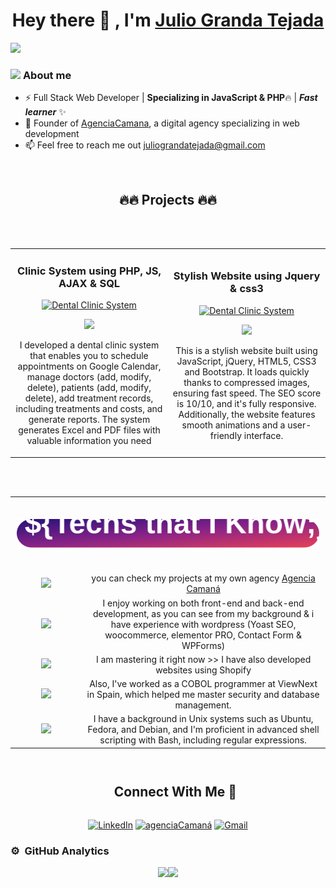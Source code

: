 <div align="center">
<h1 align="center">Hey there 👋 , I'm <a href="https://agenciacamana.com/">Julio Granda Tejada</a> </h1>
</div>
<a href="#"><img src="https://agenciacamana.com/jgt.png"></a>

### <picture><img src = "https://agenciacamana.com/about-me.gif" width = 50px></picture> **About me**

- ⚡ Full Stack Web Developer | **Specializing in JavaScript & PHP**🔥 | ***Fast learner*** ✨
- 🌱 Founder of <a href="https://agenciacamana.com/">AgenciaCamana</a>, a digital agency specializing in web development
- 📫 Feel free to reach me out juliograndatejada@gmail.com 
<br>


<div align="center">
  <h2 align="center">🔥🔥 Projects 🔥🔥</a> </h2>
</div>
<br><br>
  <table>
    <tr>
      <td width="50%">
        <h3 align="center">Clinic System using PHP, JS, AJAX & SQL</h3>
        <div align="center">
          <a href="https://github.com/Chazon15/clinic" target="_blank"><img src="https://agenciacamana.com/clinic.jpg" width="400" alt="Dental Clinic System"></a>
          <p>
            <a href="https://github.com/Chazon15/clinic" target="_blank">
              <img src="https://img.shields.io/badge/SEE IT-7523BD?style=for-the-badge&logo=github&logoColor=white">
            </a>            
          </p>
          <p>
             I developed a dental clinic system that enables you to schedule appointments on Google Calendar, manage doctors (add, modify, delete), patients (add, modify, delete), add treatment records, including treatments and costs, and generate reports. The system generates Excel and PDF files with valuable information you need
          </p>
        </div>                                                                                        
      </td>
      <td width="50%">
        <h3 align="center">Stylish Website using Jquery & css3</h3>
        <div align="center">
          <a href="https://github.com/Chazon15/grafimat" target="_blank"><img src="https://agenciacamana.com/jquery-web.jpg" width="400" alt="Dental Clinic System"></a>
          <p>
            <a href="https://github.com/Chazon15/grafimat" target="_blank">
              <img src="https://img.shields.io/badge/SEE IT-086B15?style=for-the-badge&logo=github&logoColor=white">
            </a>            
          </p>
          <p>
             This is a stylish website built using JavaScript, jQuery, HTML5, CSS3 and Bootstrap. It loads quickly thanks to compressed images, ensuring fast speed. The SEO score is 10/10, and it's fully responsive. Additionally, the website features smooth animations and a user-friendly interface.
          </p>
        </div>                                                                                        
      </td>
    </tr>                                                          
  </table>     
  
  <br>
  <br>

<!-- Techs  Julio Granda Tejada -->
<div style="overflow: hidden;">
<table style="width: 100%; border-collapse: collapse; border: solid 0 !important; text-align: center; align-items: center;">
  
  <tr style="border: none;">
    <td colspan="3" style="border: none; padding: 10px; text-align: center; height: 100px; vertical-align: middle;">
        <a href="#"><img src="./1.svg" style="width: 100%; max-width: 100%; height: auto;" /></a>
    </td>
 </tr>
 
 <tr style="border: solid 0 !important">
    <td width=400px colspan=2 style="border: solid 0 !important; border-radio: 8 !important">
      <a href="#"><img src="https://skillicons.dev/icons?i=js,php,html,css,mysql" />  </a>
    </td>
     <td style="border: solid 0 !important">
      you can check my projects at my own agency <a href="https://agenciacamana.com">Agencia Camaná</a>       
    </td>
</tr>

   <tr style="border: solid 0 !important">
      <td width=400px colspan=2 style="border: solid 0 !important; border-radio: 8 !important">
        <a href="#"><img src="https://skillicons.dev/icons?i=wordpress,nodejs,ts,laravel,ruby" />  </a>
      </td>
       <td style="border: solid 0 !important">
        I enjoy working on both front-end and back-end development, as you can see from my background & i have experience with wordpress (Yoast SEO, woocommerce, elementor PRO, Contact Form & WPForms)
      </td>
  </tr>
  
  <tr style="border: solid 0 !important">
      <td colspan=2 style="border: solid 0 !important; border-radio: 8 !important">
        <a href="#"><img src="https://skillicons.dev/icons?i=react,angular,tailwind,mongodb,bootstrap" /> </a>
      </td>
       <td style="border: solid 0 !important">
        I am mastering it right now >> I have also developed websites using Shopify
      </td>    
  </tr>

<tr style="border: solid 0 !important">
      <td colspan=2 style="border: solid 0 !important; border-radio: 8 !important">                   
        <a href="#"><img src="https://skillicons.dev/icons?i=c,cpp,cs,java,sqlite" /> </a>       
      </td>
       <td style="border: solid 0 !important">
        Also, I've worked as a COBOL programmer at ViewNext in Spain, which helped me master security and database management.  
      </td>
  </tr>

  <tr style="border: solid 0 !important">
      <td colspan=2 style="border: solid 0 !important; border-radio: 8 !important">                   
        <a href="#"><img src="https://skillicons.dev/icons?i=linux,ubuntu,debian,bash,regex" /> </a>       
      </td>
       <td style="border: solid 0 !important">
        I have a background in Unix systems such as Ubuntu, Fedora, and Debian, and I'm proficient in advanced shell scripting with Bash, including regular expressions.
      </td>
  </tr>
  
</table>
</div>


<div id="user-content-toc">
  <ul align="center">
    <summary><h2 style="display: inline-block">Connect With Me 🤝</h2></summary>
  </ul>
</div>
<p align="center">
  <a href="https://www.linkedin.com/in/juliograndatejada" target="_blank"><img src="https://skillicons.dev/icons?i=linkedin" alt="LinkedIn"/></a>
  <a href="https://agenciacamana.com/contacto.html" target="_blank"><img src="https://skillicons.dev/icons?i=rocket" alt="agenciaCamaná"/></a>
  <a href="mailto:juliograndatejada@gmail.com" target="_blank"><img src="https://skillicons.dev/icons?i=gmail" alt="Gmail" /></a>
</p>  
</p>

<!-- GitHub Stats xd -->

### ⚙️ &nbsp;GitHub Analytics

<p align="center">
<a href="https://github.com/Chazon15"><img height="180em" src="https://github-readme-stats-eight-theta.vercel.app/api?username=Chazon15&show_icons=true&theme=algolia&include_all_commits=true&count_private=true"/><img height="180em" src="https://github-readme-stats-eight-theta.vercel.app/api/top-langs/?username=Chazon15&layout=compact&langs_count=8&theme=algolia"/></a>
</p>
